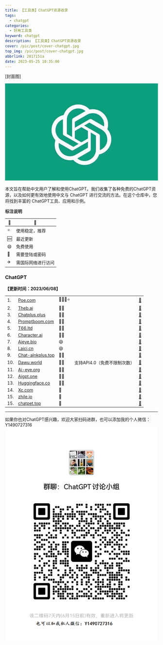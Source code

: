```yaml
---
title: 【工具类】ChatGPT资源收录
tags:
  - chatgpt
categories:
  - 好用工具类
keyword: chatgpt
description: 【工具类】ChatGPT资源收录
cover: /pic/post/cover-chatgpt.jpg
top_img: /pic/post/cover-chatgpt.jpg
abbrlink: 2817151a
date: 2023-05-25 10:35:00
---
```


[封面图]

![封面图](../pic/post/cover-chatgpt.jpg)

本文旨在帮助中文用户了解和使用ChatGPT。我们收集了各种免费的ChatGPT资源，以及如何更有效地使用中文与 ChatGPT 进行交流的方法。在这个仓库中，您将找到丰富的 ChatGPT工具、应用和示例。

**标注说明**

| 🔖 | 📓        |
|----|-----------|
| ⭐  | 使用稳定，推荐   |
| 🆕 | 最近更新      |
| 😄 | 免费使用      |
| 🔑 | 需要登陆或密码   |
| ✈️ | 需国际网络进行访问 |

### ChatGPT

**【更新时间：2023/06/08】**

<table>
  <tr>
    <td>1.</td>
    <td><a href="https://poe.com/" target="_blank"> Poe.com </a> </td>
    <td>🛫🔑😄⭐</td>
    <td></td> 
    <td><a href="https://poe.com/" target="_blank">🔗 </a> </td> 
  </tr>

  <tr>
    <td>2.</td>
    <td><a href="https://theb.ai/" target="_blank"> Theb.ai </a> </td>
    <td>🛫😄</td>
    <td></td> 
    <td><a href="https://theb.ai/" target="_blank">🔗 </a> </td> 
  </tr>

  <tr>
    <td>3.</td>
    <td><a href="http://www.chatplus.plus/" target="_blank"> Chatplus.plus </a> </td>
    <td>🛫😄</td>
    <td></td> 
    <td><a href="http://www.chatplus.plus/" target="_blank">🔗 </a> </td> 
  </tr>

  <tr>
    <td>4.</td>
    <td><a href="https://www.promptboom.com/" target="_blank"> Promptboom.com </a> </td>
    <td>🛫😄</td>
    <td></td> 
    <td><a href="https://www.promptboom.com/" target="_blank">🔗 </a> </td> 
  </tr>

  <tr>
    <td>5.</td>
    <td><a href="https://t66.ltd/" target="_blank"> T66.ltd </a> </td>
    <td>🛫😄</td>
    <td></td> 
    <td><a href="https://t66.ltd/" target="_blank">🔗 </a> </td> 
  </tr>

  <tr>
    <td>6.</td>
    <td><a href="https://beta.character.ai/" target="_blank"> Character.ai </a> </td>
    <td>🛫🔑</td>
    <td></td> 
    <td><a href="https://beta.character.ai/" target="_blank">🔗 </a> </td> 
  </tr>

  <tr>
    <td>7.</td>
    <td><a href="https://www.aieye.bio/" target="_blank"> Aieye.bio </a> </td>
    <td>😄</td>
    <td></td> 
    <td><a href="https://www.aieye.bio/" target="_blank">🔗 </a> </td> 
  </tr>

  <tr>
    <td>8.</td>
    <td><a href="https://texttools.cn/" target="_blank"> Laicj.cn </a> </td>
    <td>😄</td>
    <td></td> 
    <td><a href="https://texttools.cn/" target="_blank">🔗 </a> </td> 
  </tr>

  <tr>
    <td>9.</td>
    <td><a href="https://chat-alnkplus.top/" target="_blank"> Chat-alnkplus.top </a> </td>
    <td>🛫😄</td>
    <td></td> 
    <td><a href="https://chat-alnkplus.top/" target="_blank">🔗 </a> </td> 
  </tr>

  <tr>
    <td>10.</td>
    <td><a href="https://gtps.dawu.world/" target="_blank"> Dawu.world </a> </td>
    <td>🛫😄</td>
    <td>支持API4.0（免费不限制次数）</td> 
    <td><a href="https://gtps.dawu.world/" target="_blank">🔗 </a> </td> 
  </tr>

  <tr>
    <td>11.</td>
    <td><a href="https://www.ai-eye.org/" target="_blank"> Ai-eye.org </a> </td>
    <td>🛫😄</td>
    <td></td> 
    <td><a href="https://www.ai-eye.org/" target="_blank">🔗 </a> </td> 
  </tr>

  <tr>
    <td>12.</td>
    <td><a href="https://aigpt.life/" target="_blank"> Aigpt.one </a> </td>
    <td>🛫😄</td>
    <td></td> 
    <td><a href="https://aigpt.life/" target="_blank">🔗 </a> </td> 
  </tr>

  <tr>
    <td>13.</td>
    <td><a href="https://huggingface.co/" target="_blank"> Huggingface.co </a> </td>
    <td>🛫😄</td>
    <td></td> 
    <td><a href="https://huggingface.co/" target="_blank">🔗 </a> </td> 
  </tr>

  <tr>
    <td>14.</td>
    <td><a href="https://xc.com/" target="_blank"> Xc.com </a> </td>
    <td>🛫</td>
    <td></td> 
    <td><a href="https://xc.com/" target="_blank">🔗 </a> </td> 
  </tr>

  <tr>
    <td>15.</td>
    <td><a href="https://chat-shared1.zhile.io/" target="_blank"> zhile.io </a> </td>
    <td>🛫</td>
    <td></td> 
    <td><a href="https://chat-shared1.zhile.io/" target="_blank">🔗 </a> </td> 
  </tr>

  <tr>
    <td>15.</td>
    <td><a href="http://www.chatpet.top/" target="_blank"> chatpet.top </a> </td>
    <td>🛫</td>
    <td></td> 
    <td><a href="http://www.chatpet.top/" target="_blank">🔗 </a> </td> 
  </tr>

</table>
</details>

---


如果你也对ChatGPT感兴趣，欢迎大家扫码进群，也可以添加我的个人微信：Y1490727316
![微信群](../pic/post/wechat-chatgpt.png)